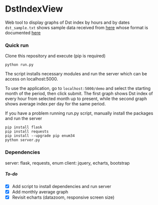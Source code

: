 # DstIndexView
Web tool to display graphs of Dst index by hours and by dates
`dst_sample.txt` shows sample data received from [here](http://wdc.kugi.kyoto-u.ac.jp/dst_realtime/) whose format is documented [here](http://wdc.kugi.kyoto-u.ac.jp/dstae/format/dstformat.html)


### Quick run
Clone this repository and execute (pip is required)
 ```
 python run.py
 ```
The script installs necessary modules and run the server which can be access on localhost:5000.

To use the application, go to `localhost:5000/demo` and select the starting month of the period, then click submit.
The first graph shows Dst index of every hour from selected month up to present, while the second graph shows average index per day for the same period.

If you have a problem running run.py script, manually install the packages and run the server

 ```
 pip install flask
 pip install requests
 pip install --upgrade pip enum34
 python server.py

```

### Dependencies
server: flask, requests, enum
client: jquery, echarts, bootstrap
 

##### To-do 
- [x] Add script to install dependencies and run server
- [x] Add monthly average graph
- [x] Revisit echarts (datazoom, responsive screen size)
